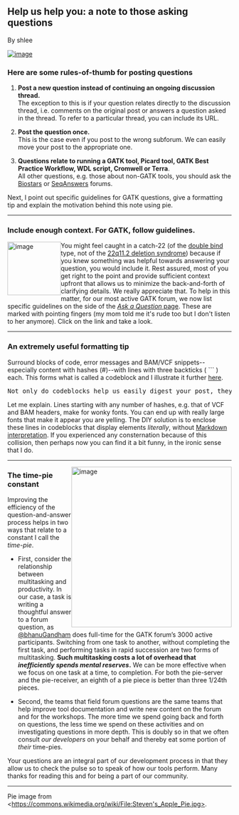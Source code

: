 ## Help us help you: a note to those asking questions

By shlee

<p><a rel="nofollow" href="https://us.v-cdn.net/5019796/uploads/FileUpload/7f/ed157a9438501ca593ca3186d8a8cb.png"><img src="https://us.v-cdn.net/5019796/uploads/FileUpload/7f/ed157a9438501ca593ca3186d8a8cb.png" alt="image" class="embedImage-img importedEmbed-img"></img></a></p>

<h3>Here are some rules-of-thumb for posting questions</h3>

<ol><li><p><strong>Post a new question instead of continuing an ongoing discussion thread.</strong> <br>
The exception to this is if your question relates directly to the discussion thread, i.e. comments on the original post or answers a question asked in the thread. To refer to a particular thread, you can include its URL.</p></li>
<li><p><strong>Post the question once.</strong> <br>
This is the case even if you post to the wrong subforum. We can easily move your post to the appropriate one.</p></li>
<li><p><strong>Questions relate to running a GATK tool, Picard tool, GATK Best Practice Workflow, WDL script, Cromwell or Terra</strong>. <br>
All other questions, e.g. those about non-GATK tools, you should ask the <a rel="nofollow" href="https://www.biostars.org/">Biostars</a> or <a rel="nofollow" href="http://seqanswers.com/">SeqAnswers</a> forums.</p></li>
</ol><p>Next, I point out specific guidelines for GATK questions, give a formatting tip and explain the motivation behind this note using pie.</p>

<hr></hr><h3>Include enough context. For GATK, follow guidelines.</h3>

<p><a rel="nofollow" href="https://us.v-cdn.net/5019796/uploads/FileUpload/86/a0d629618c548092da48f179b55f9f.png"><img src="https://us.v-cdn.net/5019796/uploads/FileUpload/86/a0d629618c548092da48f179b55f9f.png" width="120px" border="none" alt="image" style="float: left;" class="embedImage-img importedEmbed-img"></img></a> You might feel caught in a catch-22 (of the <a rel="nofollow" href="https://en.wikipedia.org/wiki/Double_bind">double bind</a> type, not of the <a rel="nofollow" href="https://en.wikipedia.org/wiki/DiGeorge_syndrome">22q11.2 deletion syndrome</a>) because if you knew something was helpful towards answering your question, you would include it. Rest assured, most of you get right to the point and provide sufficient context upfront that allows us to minimize the back-and-forth of clarifying details. We really appreciate that. To help in this matter, for our most active GATK forum, we now list specific guidelines on the side of the <a rel="nofollow" href="http://gatkforums.broadinstitute.org/gatk/post/question/ask-the-team"><em>Ask a Question</em> page</a>. These are marked with pointing fingers (my mom told me it's rude too but I don't listen to her anymore). Click on the link and take a look.</p>

<hr></hr><h3>An extremely useful formatting tip</h3>

<p>Surround blocks of code, error messages and BAM/VCF snippets--especially content with hashes (#)--with lines with three backticks ( ``` ) each. This forms what is called a codeblock and I illustrate it further <a rel="nofollow" href="http://gatkforums.broadinstitute.org/gatk/discussion/8856/how-can-i-prevent-the-file-header-from-showing-up-in-gigantic-font#">here</a>.</p>

<pre class="code codeBlock" spellcheck="false">Not only do codeblocks help us easily digest your post, they also help to avoid the collision between VCF/BAM format elements and the Markdown formatting that our website uses. 
</pre>

<p>Let me explain. Lines starting with any number of hashes, e.g. that of VCF and BAM headers, make for wonky fonts. You can end up with really large fonts that make it appear you are yelling. The DIY solution is to enclose these lines in codeblocks that display elements <em>literally</em>, without <a rel="nofollow" href="https://en.wikipedia.org/wiki/Markdown">Markdown interpretation</a>. If you experienced any consternation because of this collision, then perhaps now you can find it a bit funny, in the ironic sense that I do.</p>

<hr></hr><p><a rel="nofollow" href="https://commons.wikimedia.org/wiki/File:Steven's_Apple_Pie.jpg"><img src="https://us.v-cdn.net/5019796/uploads/FileUpload/02/874ba93b928e23b5e99136210ae375.jpg" width="360px" border="none" alt="image" style="float: right;" class="embedImage-img importedEmbed-img"></img></a></p>

<h3>The time-pie constant</h3>

<p>Improving the efficiency of the question-and-answer process helps in two ways that relate to a constant I call the <em>time-pie</em>.</p>

<ul><li><p>First, consider the relationship between multitasking and productivity. In our case, a task is writing a thoughtful answer to a forum question, as <a href="https://gatkforums.broadinstitute.org/gatk/profile/bhanuGandham" rel="nofollow">@bhanuGandham</a> does full-time for the GATK forum’s 3000 active participants. Switching from one task to another, without completing the first task, and performing tasks in rapid succession are two forms of multitasking. <strong>Such multitasking costs a lot of overhead that <em>inefficiently spends mental reserves</em>.</strong> We can be more effective when we focus on one task at a time, to completion. For both the pie-server and the pie-receiver, an eighth of a pie piece is better than three 1/24th pieces.</p></li>
<li><p>Second, the teams that field forum questions are the same teams that help improve tool documentation and write new content on the forum and for the workshops. The more time we spend going back and forth on questions, the less time we spend on these activities and on investigating questions in more depth. This is doubly so in that we often consult <em>our developers</em> on your behalf and thereby eat some portion of <em>their</em> time-pies.</p></li>
</ul><p>Your questions are an integral part of our development process in that they allow us to check the pulse so to speak of how our tools perform. Many thanks for reading this and for being a part of our community.</p>

<hr></hr><p>Pie image from &lt;<a href="https://commons.wikimedia.org/wiki/File:Steven's_Apple_Pie.jpg&gt;" rel="nofollow">https://commons.wikimedia.org/wiki/File:Steven's_Apple_Pie.jpg&gt;</a>.</p>
